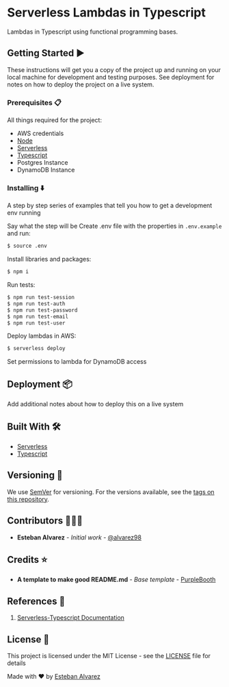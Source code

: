 # Serverless Lambdas in Typescript

Lambdas in Typescript using functional programming bases.

## Getting Started :arrow_forward:

These instructions will get you a copy of the project up and running on your local machine for development and testing purposes. See deployment for notes on how to deploy the project on a live system.

### Prerequisites :clipboard:

All things required for the project:

- AWS credentials
- [Node](https://nodejs.org/es/)
- [Serverless](https://www.serverless.com/)
- [Typescript](https://www.typescriptlang.org/)
- Postgres Instance
- DynamoDB Instance 

### Installing :arrow_down:

A step by step series of examples that tell you how to get a development env running

Say what the step will be
Create .env file with the properties in `.env.example` and run:

```sh
$ source .env
```

Install libraries and packages:
```sh
$ npm i
```

Run tests:
```sh
$ npm run test-session
$ npm run test-auth
$ npm run test-password
$ npm run test-email
$ npm run test-user
```

Deploy lambdas in AWS:
```sh
$ serverless deploy
```

Set permissions to lambda for DynamoDB access 


## Deployment :package:

Add additional notes about how to deploy this on a live system

## Built With :hammer_and_wrench:

* [Serverless](https://www.serverless.com/)
* [Typescript](https://www.typescriptlang.org/)

## Versioning :triangular_flag_on_post:

We use [SemVer](http://semver.org/) for versioning. For the versions available, see the [tags on this repository](https://github.com/your/project/tags). 

## Contributors :family_man_man_boy:

- **Esteban Alvarez** - _Initial work_ - [@alvarez98](https://github.com/alvarez98)

## Credits :star:

- **A template to make good README.md** - _Base template_ - [PurpleBooth](https://gist.github.com/PurpleBooth/109311bb0361f32d87a2)

## References :link:

1. [Serverless-Typescript Documentation](https://www.serverless.com/plugins/serverless-plugin-typescript)

## License :page_facing_up:

This project is licensed under the MIT License - see the [LICENSE](LICENSE) file for details

Made with ❤️ by [Esteban Alvarez](https://github.com/alvarez98) 